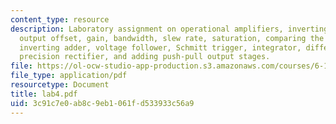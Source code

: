 ```yaml
---
content_type: resource
description: Laboratory assignment on operational amplifiers, inverting configuration,
  output offset, gain, bandwidth, slew rate, saturation, comparing the LM741 and LF356,
  inverting adder, voltage follower, Schmitt trigger, integrator, differentiator,
  precision rectifier, and adding push-pull output stages.
file: https://ol-ocw-studio-app-production.s3.amazonaws.com/courses/6-101-introductory-analog-electronics-laboratory-spring-2007/3c91c7e0ab8c9eb1061fd533933c56a9_lab4.pdf
file_type: application/pdf
resourcetype: Document
title: lab4.pdf
uid: 3c91c7e0-ab8c-9eb1-061f-d533933c56a9
---
```

